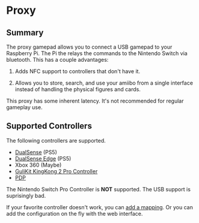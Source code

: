# Proxy

## Summary

The proxy gamepad allows you to connect a USB gamepad to your Raspberry Pi. The Pi
the relays the commands to the Nintendo Switch via bluetooth. This has a couple advantages:

1. Adds NFC support to controllers that don't have it.

2. Allows you to store, search, and use your amiibo from a single interface instead
of handling the physical figures and cards.

This proxy has some inherent latency. It's not recommended for regular gameplay use.

## Supported Controllers

The following controllers are supported.

* [DualSense](https://www.playstation.com/en-us/accessories/dualsense-wireless-controller/) (PS5)
* [DualSense Edge](https://www.playstation.com/en-us/accessories/dualsense-edge-wireless-controller/) (PS5)
* Xbox 360 (Maybe)
* [GuliKit KingKong 2 Pro Controller](https://www.gulikit.com/productinfo/737791.html)
* [PDP](https://pdp.com/products/nintendo-switch-purple-camo-rematch-controller?_pos=1&_sid=e8ff57b3b&_ss=r)

The Nintendo Switch Pro Controller is **NOT** supported. The USB support is suprisingly bad.

If your favorite controller doesn't work, you can [add a mapping](lib/proxy/controller_mapping.ex).
Or you can add the configuration on the fly with the web interface.

